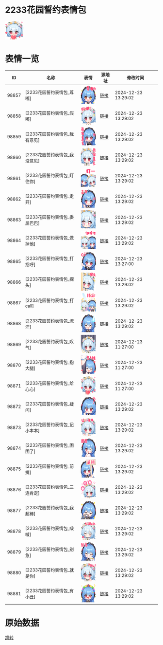 # 2233花园誓约表情包

<img src="./cover.png" height="60" alt="cover" />

# 表情一览

|ID|名称|表情|源地址|修改时间|
|----|----|----|----|----|
|98857|[2233花园誓约表情包_尊嘟]|<img src="./pic/098857_%5B2233花园誓约表情包_尊嘟%5D.png" height="60" alt="尊嘟"/>|[链接](https://i0.hdslb.com/bfs/emote/b39df7c3c1b3ea067996cbabd03786aeb897a76c.png)|2024-12-23 13:29:02|
|98858|[2233花园誓约表情包_假嘟]|<img src="./pic/098858_%5B2233花园誓约表情包_假嘟%5D.png" height="60" alt="假嘟"/>|[链接](https://i0.hdslb.com/bfs/emote/426a7e36d9f3289f988f226b788eb5a5e1904742.png)|2024-12-23 13:29:02|
|98859|[2233花园誓约表情包_我有意见]|<img src="./pic/098859_%5B2233花园誓约表情包_我有意见%5D.png" height="60" alt="我有意见"/>|[链接](https://i0.hdslb.com/bfs/emote/22b6b10d067c48b9f0cdf44ffd5b2446a8e3eb88.png)|2024-12-23 13:29:02|
|98860|[2233花园誓约表情包_我没意见]|<img src="./pic/098860_%5B2233花园誓约表情包_我没意见%5D.png" height="60" alt="我没意见"/>|[链接](https://i0.hdslb.com/bfs/emote/00324999f80f75b5dddfcab9b70e3904081e956c.png)|2024-12-23 13:29:02|
|98861|[2233花园誓约表情包_盯住你]|<img src="./pic/098861_%5B2233花园誓约表情包_盯住你%5D.png" height="60" alt="盯住你"/>|[链接](https://i0.hdslb.com/bfs/emote/d080c66e9f56cdfc373d070f37356e342d4c214f.png)|2024-12-23 13:29:02|
|98862|[2233花园誓约表情包_走开]|<img src="./pic/098862_%5B2233花园誓约表情包_走开%5D.png" height="60" alt="走开"/>|[链接](https://i0.hdslb.com/bfs/emote/a317e351779ffbfa9b36e8552260451a2c21fc7a.png)|2024-12-23 13:29:02|
|98863|[2233花园誓约表情包_委屈巴巴]|<img src="./pic/098863_%5B2233花园誓约表情包_委屈巴巴%5D.png" height="60" alt="委屈巴巴"/>|[链接](https://i0.hdslb.com/bfs/emote/54c9e8bd121702201d723886775bacbcb7b71f6e.png)|2024-12-23 13:29:02|
|98864|[2233花园誓约表情包_做掉他]|<img src="./pic/098864_%5B2233花园誓约表情包_做掉他%5D.png" height="60" alt="做掉他"/>|[链接](https://i0.hdslb.com/bfs/emote/7d3ae2f5a800af25b53c2eaf9dbd4f5304d7bae9.png)|2024-12-23 13:29:02|
|98865|[2233花园誓约表情包_打招呼]|<img src="./pic/098865_%5B2233花园誓约表情包_打招呼%5D.png" height="60" alt="打招呼"/>|[链接](https://i0.hdslb.com/bfs/emote/7dc61b29ed4ea6131e97432267c6529e4bd32fe7.png)|2024-12-23 13:27:00|
|98866|[2233花园誓约表情包_探头]|<img src="./pic/098866_%5B2233花园誓约表情包_探头%5D.png" height="60" alt="探头"/>|[链接](https://i0.hdslb.com/bfs/emote/5fcb9f33ea6adcad5b0783b7cf91aed207b133d9.png)|2024-12-23 13:29:02|
|98867|[2233花园誓约表情包_打call]|<img src="./pic/098867_%5B2233花园誓约表情包_打call%5D.png" height="60" alt="打call"/>|[链接](https://i0.hdslb.com/bfs/emote/891c378cade327598b3ee55f2b3004066cfbe2bb.png)|2024-12-23 13:29:02|
|98868|[2233花园誓约表情包_流汗]|<img src="./pic/098868_%5B2233花园誓约表情包_流汗%5D.png" height="60" alt="流汗"/>|[链接](https://i0.hdslb.com/bfs/emote/98e04f8fcc5d743d7bc26153facdf054b1df9a9f.png)|2024-12-23 13:29:02|
|98869|[2233花园誓约表情包_叹气]|<img src="./pic/098869_%5B2233花园誓约表情包_叹气%5D.png" height="60" alt="叹气"/>|[链接](https://i0.hdslb.com/bfs/emote/9d939a6d561aacde6e25c3aaf5764878a8cf610c.png)|2024-12-23 11:27:00|
|98870|[2233花园誓约表情包_抱大腿]|<img src="./pic/098870_%5B2233花园誓约表情包_抱大腿%5D.png" height="60" alt="抱大腿"/>|[链接](https://i0.hdslb.com/bfs/emote/66e7539b77d366757d12802ea47a0ae49fb9e345.png)|2024-12-23 11:27:00|
|98871|[2233花园誓约表情包_给心心]|<img src="./pic/098871_%5B2233花园誓约表情包_给心心%5D.png" height="60" alt="给心心"/>|[链接](https://i0.hdslb.com/bfs/emote/763c927ae43d5680094f5c63b0dd7080c736bd68.png)|2024-12-23 11:27:00|
|98872|[2233花园誓约表情包_疑问]|<img src="./pic/098872_%5B2233花园誓约表情包_疑问%5D.png" height="60" alt="疑问"/>|[链接](https://i0.hdslb.com/bfs/emote/4a9669b87cdfa1ad77c49edd6b2855e7f3bfee56.png)|2024-12-23 13:29:02|
|98873|[2233花园誓约表情包_记小本本]|<img src="./pic/098873_%5B2233花园誓约表情包_记小本本%5D.png" height="60" alt="记小本本"/>|[链接](https://i0.hdslb.com/bfs/emote/9f9cf6e402b7388a6cea8353be9184207361485f.png)|2024-12-23 13:29:02|
|98874|[2233花园誓约表情包_困困了]|<img src="./pic/098874_%5B2233花园誓约表情包_困困了%5D.png" height="60" alt="困困了"/>|[链接](https://i0.hdslb.com/bfs/emote/b8f27fc9dab3964db9d466c53afa891a04922f9d.png)|2024-12-23 13:29:02|
|98875|[2233花园誓约表情包_前排]|<img src="./pic/098875_%5B2233花园誓约表情包_前排%5D.png" height="60" alt="前排"/>|[链接](https://i0.hdslb.com/bfs/emote/52beaa35c5092d58a6e98bd3caf43017e09c159b.png)|2024-12-23 13:29:02|
|98876|[2233花园誓约表情包_三连肯定]|<img src="./pic/098876_%5B2233花园誓约表情包_三连肯定%5D.png" height="60" alt="三连肯定"/>|[链接](https://i0.hdslb.com/bfs/emote/e518228b0778553139578f30f05f2efe4b6b8740.png)|2024-12-23 13:29:02|
|98877|[2233花园誓约表情包_我超棒]|<img src="./pic/098877_%5B2233花园誓约表情包_我超棒%5D.png" height="60" alt="我超棒"/>|[链接](https://i0.hdslb.com/bfs/emote/fa5ef270876e44de47f2590b7d4fcf9360530a3d.png)|2024-12-23 13:29:02|
|98878|[2233花园誓约表情包_啵啵]|<img src="./pic/098878_%5B2233花园誓约表情包_啵啵%5D.png" height="60" alt="啵啵"/>|[链接](https://i0.hdslb.com/bfs/emote/a23beff35b58209e5a5f604f75aa6821a8111f50.png)|2024-12-23 13:29:02|
|98879|[2233花园誓约表情包_别急]|<img src="./pic/098879_%5B2233花园誓约表情包_别急%5D.png" height="60" alt="别急"/>|[链接](https://i0.hdslb.com/bfs/emote/9e9de6e5029bbdda255bb32543156b6a0b319239.png)|2024-12-23 13:29:02|
|98880|[2233花园誓约表情包_就是你]|<img src="./pic/098880_%5B2233花园誓约表情包_就是你%5D.png" height="60" alt="就是你"/>|[链接](https://i0.hdslb.com/bfs/emote/555399eb97ed81fdad0a9470db279298f7ac255c.png)|2024-12-23 13:29:02|
|98881|[2233花园誓约表情包_有小丑]|<img src="./pic/098881_%5B2233花园誓约表情包_有小丑%5D.png" height="60" alt="有小丑"/>|[链接](https://i0.hdslb.com/bfs/emote/32a4435db2aec75b4a808e9c9786e6ffadc491d0.png)|2024-12-23 13:29:02|

# 原始数据

[跳转](./raw.json)

